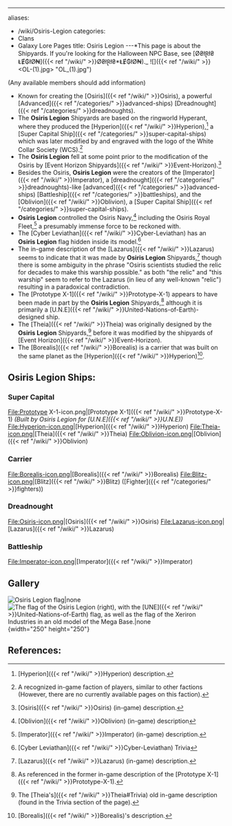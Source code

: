 ---
aliases:
- /wiki/Osiris-Legion
categories:
- Clans
- Galaxy Lore Pages
title: Osiris Legion
---*This page is about the Shipyards. If you're looking for the Halloween NPC Base, see [Ø₴łⱤł₴ ⱠɆ₲łØ₦]({{< ref "/wiki/" >}}Ø₴łⱤł₴*ⱠɆ₲łØ₦)._ ![]({{< ref "/wiki/" >}}<OL-(1).jpg> "OL_(1).jpg")

(Any available members should add information) 

- Known for creating the [Osiris]({{< ref "/wiki/" >}}Osiris), a powerful [Advanced]({{< ref "/categories/" >}}advanced-ships) [Dreadnought]({{< ref "/categories/" >}}dreadnoughts).
- The **Osiris Legion** Shipyards are based on the ringworld Hyperant, where they produced the [Hyperion]({{< ref "/wiki/" >}}Hyperion),[^1] a [Super Capital Ship]({{< ref "/categories/" >}}super-capital-ships) which was later modified by and engraved with the logo of the White Collar Society (WCS).[^2]
- The **Osiris Legion** fell at some point prior to the modification of the Osiris by [Event Horizon Shipyards]({{< ref "/wiki/" >}}Event-Horizon).[^3]
- Besides the Osiris, **Osiris Legion** were the creators of the [Imperator]({{< ref "/wiki/" >}}Imperator), a [dreadnought]({{< ref "/categories/" >}}dreadnoughts)-like [advanced]({{< ref "/categories/" >}}advanced-ships) [Battleship]({{< ref "/categories/" >}}battleships), and the [Oblivion]({{< ref "/wiki/" >}}Oblivion), a [Super Capital Ship]({{< ref "/categories/" >}}super-capital-ships).
- **Osiris Legion** controlled the Osiris Navy,[^4] including the Osiris Royal Fleet,[^5] a presumably immense force to be reckoned with.
- The [Cyber Leviathan]({{< ref "/wiki/" >}}Cyber-Leviathan) has an **Osiris Legion** flag hidden inside its model.[^6]
- The in-game description of the [Lazarus]({{< ref "/wiki/" >}}Lazarus) seems to indicate that it was made by **Osiris Legion** Shipyards,[^7] though there is some ambiguity in the phrase "Osiris scientists studied the relic for decades to make this warship possible." as both "the relic" and "this warship" seem to refer to the Lazarus (in lieu of any well-known "relic") resulting in a paradoxical contradiction.
- The [Prototype X-1]({{< ref "/wiki/" >}}Prototype-X-1) appears to have been made in part by the **Osiris Legion** Shipyards,[^8] although it is primarily a [U.N.E]({{< ref "/wiki/" >}}United-Nations-of-Earth)-designed ship.
- The [Theia]({{< ref "/wiki/" >}}Theia) was originally designed by the **Osiris Legion** Shipyards,[^9] before it was modified by the shipyards of [Event Horizon]({{< ref "/wiki/" >}}Event-Horizon).
- The [Borealis]({{< ref "/wiki/" >}}Borealis) is a carrier that was built on the same planet as the [Hyperion]({{< ref "/wiki/" >}}Hyperion)[^10].

## **Osiris Legion** Ships: 

### Super Capital 

<File:Prototype> X-1-icon.png|[Prototype X-1]({{< ref "/wiki/" >}}Prototype-X-1) _(Built by Osiris Legion for [U.N.E]({{< ref "/wiki/" >}}U.N.E))_ <File:Hyperion-icon.png>|[Hyperion]({{< ref "/wiki/" >}}Hyperion) <File:Theia-icon.png>|[Theia]({{< ref "/wiki/" >}}Theia) <File:Oblivion-icon.png>|[Oblivion]({{< ref "/wiki/" >}}Oblivion)

### Carrier

<File:Borealis-icon.png>|[Borealis]({{< ref "/wiki/" >}}Borealis) <File:Blitz-icon.png>|[Blitz]({{< ref "/wiki/" >}}Blitz) ([Fighter]({{< ref "/categories/" >}}fighters))

### Dreadnought

<File:Osiris-icon.png>|[Osiris]({{< ref "/wiki/" >}}Osiris) <File:Lazarus-icon.png>|[Lazarus]({{< ref "/wiki/" >}}Lazarus)

### Battleship

<File:Imperator-icon.png>|[Imperator]({{< ref "/wiki/" >}}Imperator)

## Gallery

![**Osiris Legion**
flag|none](<OL_(1).jpg> "Osiris Legion flag|none")![The flag of the
**Osiris Legion** (right), with the
[UNE]({{< ref "/wiki/" >}}United-Nations-of-Earth) flag, as well as the flag of
the Xeriron Industries in an old model of the [Mega
Base](Mega_Base "wikilink").|none](<Screenshot_(2).png> "The flag of the Osiris Legion (right), with the UNE flag, as well as the flag of the Xeriron Industries in an old model of the Mega Base.|none"){width="250" height="250"}

## References:

<references />

[^1]: [Hyperion]({{< ref "/wiki/" >}}Hyperion) description.

[^2]: A recognized in-game faction of players, similar to other factions (However, there are no currently available pages on this faction).

[^3]: [Osiris]({{< ref "/wiki/" >}}Osiris) (in-game) description.

[^4]: [Oblivion]({{< ref "/wiki/" >}}Oblivion) (in-game) description

[^5]: [Imperator]({{< ref "/wiki/" >}}Imperator) (in-game) description.

[^6]: [Cyber Leviathan]({{< ref "/wiki/" >}}Cyber-Leviathan) Trivia

[^7]: [Lazarus]({{< ref "/wiki/" >}}Lazarus) (in-game) description.

[^8]: As referenced in the former in-game description of the [Prototype X-1]({{< ref "/wiki/" >}}Prototype-X-1).

[^9]: The [Theia's]({{< ref "/wiki/" >}}Theia#Trivia) old in-game description (found in the Trivia section of the page).

[^10]: [Borealis]({{< ref "/wiki/" >}}Borealis)'s description.